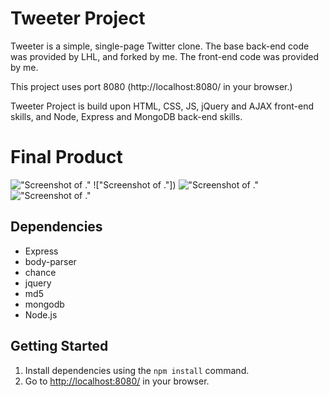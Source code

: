 # Tweeter Project


Tweeter is a simple, single-page Twitter clone.
The base back-end code was provided by LHL, and forked by me. The front-end code was provided by me.

This project uses port 8080 (http://localhost:8080/ in your browser.)

Tweeter Project is build upon HTML, CSS, JS, jQuery and AJAX front-end skills, and Node, Express and MongoDB back-end skills.

# Final Product
!["Screenshot of ."]()
!["Screenshot of ."])
!["Screenshot of ."]()
!["Screenshot of ."]()


## Dependencies

- Express
- body-parser
- chance
- jquery
- md5
- mongodb
- Node.js


## Getting Started

1. Install dependencies using the `npm install` command.
2. Go to <http://localhost:8080/> in your browser.


